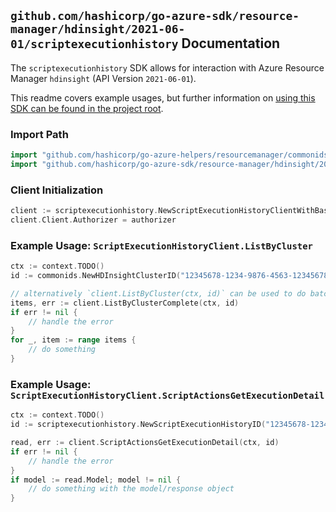 
## `github.com/hashicorp/go-azure-sdk/resource-manager/hdinsight/2021-06-01/scriptexecutionhistory` Documentation

The `scriptexecutionhistory` SDK allows for interaction with Azure Resource Manager `hdinsight` (API Version `2021-06-01`).

This readme covers example usages, but further information on [using this SDK can be found in the project root](https://github.com/hashicorp/go-azure-sdk/tree/main/docs).

### Import Path

```go
import "github.com/hashicorp/go-azure-helpers/resourcemanager/commonids"
import "github.com/hashicorp/go-azure-sdk/resource-manager/hdinsight/2021-06-01/scriptexecutionhistory"
```


### Client Initialization

```go
client := scriptexecutionhistory.NewScriptExecutionHistoryClientWithBaseURI("https://management.azure.com")
client.Client.Authorizer = authorizer
```


### Example Usage: `ScriptExecutionHistoryClient.ListByCluster`

```go
ctx := context.TODO()
id := commonids.NewHDInsightClusterID("12345678-1234-9876-4563-123456789012", "example-resource-group", "clusterName")

// alternatively `client.ListByCluster(ctx, id)` can be used to do batched pagination
items, err := client.ListByClusterComplete(ctx, id)
if err != nil {
	// handle the error
}
for _, item := range items {
	// do something
}
```


### Example Usage: `ScriptExecutionHistoryClient.ScriptActionsGetExecutionDetail`

```go
ctx := context.TODO()
id := scriptexecutionhistory.NewScriptExecutionHistoryID("12345678-1234-9876-4563-123456789012", "example-resource-group", "clusterName", "scriptExecutionId")

read, err := client.ScriptActionsGetExecutionDetail(ctx, id)
if err != nil {
	// handle the error
}
if model := read.Model; model != nil {
	// do something with the model/response object
}
```
